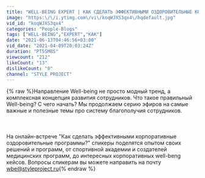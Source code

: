 ```yaml
---
title: "WELL-BEING EXPERT | КАК СДЕЛАТЬ ЭФФЕКТИВНЫМИ ОЗДОРОВИТЕЛЬНЫЕ КОРПОРАТИВНЫЕ ПРОГРАММЫ?"
image: "https:\/\/i.ytimg.com\/vi\/koqWJXS3qx4\/hqdefault.jpg"
vid_id: "koqWJXS3qx4"
categories: "People-Blogs"
tags: ["WELL-BEING","EXPERT","КАК"]
date: "2021-06-13T04:46:56+03:00"
vid_date: "2021-04-09T20:03:24Z"
duration: "PT55M8S"
viewcount: "212"
likeCount: "13"
dislikeCount: "0"
channel: "STYLE PROJECT"
---
```

{% raw %}Направление Well-being не просто модный тренд, а комплексная концепция развития сотрудников. Что такое правильный Well-being? С чего начать? Мы продолжаем серию эфиров на самые важные и полезные темы про систему благополучия сотрудников.<br /><br /><br /><br />На онлайн-встрече &quot;Как сделать эффективными корпоративные оздоровительные программы?&quot; спикеры поделятся опытом своих решений и программ, от спортивной академии и создателей медицинских программ, до интересных  корпоративных well-beng кейсов. Вопросы спикерам вы можете направить на почту wbe@styleproject.ru{% endraw %}
